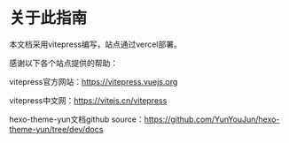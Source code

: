 # 关于此指南

本文档采用vitepress编写，站点通过vercel部署。

感谢以下各个站点提供的帮助：

vitepress官方网站：https://vitepress.vuejs.org

vitepress中文网：https://vitejs.cn/vitepress

hexo-theme-yun文档github source：https://github.com/YunYouJun/hexo-theme-yun/tree/dev/docs